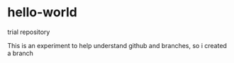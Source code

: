 # hello-world
trial repository

This is an experiment to help understand github and branches, so i created a branch
